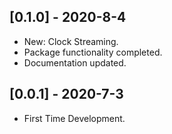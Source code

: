 ## [0.1.0] - 2020-8-4

* New: Clock Streaming.
* Package functionality completed.
* Documentation updated.

## [0.0.1] - 2020-7-3

* First Time Development.

